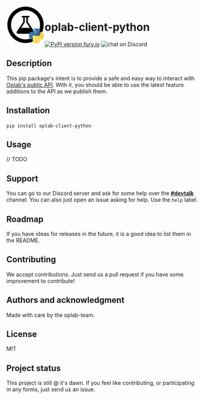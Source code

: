 
<img align="left" width="100" height="100" src="https://github.com/oplab-team/oplab-client-python/blob/master/bin/python_logo.png?raw=true">

# oplab-client-python
[![PyPI version fury.io](https://badge.fury.io/py/ansicolortags.svg)](https://pypi.python.org/pypi/ansicolortags/)
<img src="https://img.shields.io/discord/701830367912656928?logo=discord"
            alt="chat on Discord"></a>


## Description
This pip package's intent is to provide a safe and easy way to interact with [Oplab's public API](https://docs.oplab.com.br). With it, you should be able to use the latest feature additions to the API as we publish them.

## Installation

`pip install oplab-client-python`

## Usage
// TODO

## Support
You can go to our Discord server and ask for some help over the **[#devtalk](https://discord.gg/xmAZzRd)** channel. You can also just open an issue asking for help. Use the `help` label.
## Roadmap
If you have ideas for releases in the future, it is a good idea to list them in the README.

## Contributing
We accept contributions. Just send us a pull request if you have some improvement to contribute!

## Authors and acknowledgment

Made with care by the oplab-team.

## License
MIT

## Project status
This project is still @ it's dawn. If you feel like contributing, or participating in any forms, just send us an issue.
